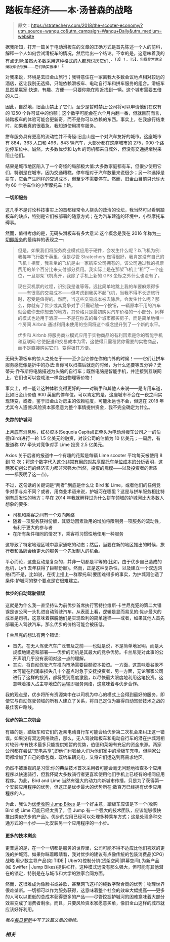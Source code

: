 # 踏板车经济——本·汤普森的战略

> 原文：<https://stratechery.com/2018/the-scooter-economy/?utm_source=wanqu.co&utm_campaign=Wanqu+Daily&utm_medium=website>

据我所知，打开一篇关于电动滑板车的文章的正确方式是首先陈述一个人的前科，解释一个人如何尝试滑板车的情况，然后给出一个结论。不幸的是，这意味着我的有点无聊:虽然大多数采用这种格式的人都想讨厌它们、<sup id="rf1-3558">、T3】 1 、T5】，但我非常确定滑板车会很棒——它们确实很棒！ <sup id="rf2-3558">[2](#fn2-3558 "Note: this article is going to focus on San Francisco for simplicity’s sake, although the broader points have nothing to do with San Francisco specifically; I am aware that the transportation situation is different in different cities — I do live in a different country, after all, in a city with fantastic public transportation and a plethora of personal transportation options.")</sup></sup>

对我来说，环境是去旧金山旅行；我特意住在一家离我大多数会议地点相对较远的酒店，这让我别无选择，只能依赖滑板车、电动自行车和拼车服务的组合。滑板车显然是赢家:快速、有趣、方便——只要你能在附近找到一辆。这个城市需要五倍的人口。

因此，自然地，旧金山禁止了它们，至少是暂时禁止:公司将可以申请他们在仅有的 1250 个许可证中的份额；这个数字可能会在六个月内翻一番，但就目前而言，骑踏板车的体验可能会更新奇，而不是你可以依赖的东西。事实上，在我旅行结束时，如果我真的很着急，我知道使用拼车服务。

拼车服务具有更高的流动性并不奇怪:旧金山是一个对汽车友好的城市。这座城市有 884，363 人口和 496，843 辆汽车，大部分都在这座城市的 275，000 个路边停车位中。诚然，大多数优步和 Lyft 的司机都来自城外，但没有交通拥堵税来阻止他们。

结果是城市地区陷入了一个奇怪的局部极大值:大多数家庭都有车，但很少使用它们，特别是在城市，因为交通糟糕，停车相对于汽车数量来说很少；另一种选择是拼车，它会产生同样的交通成本，但至少不需要停车。然而，旧金山目前只允许大约 60 个停车位的小型摩托车上路。

#### 一切即服务

这几乎不是讨论科技事实上的首都经常令人挠头的政治的论坛，我当然可以看到踏板车的缺点，特别是它们被部署的随意方式；在为汽车建造的环境中，小型摩托车碍事。

然而，值得考虑的是，无码头滑板车有多大意义:这个概念是我在 2016 年称为[一切即服务](https://stratechery.com/2016/everything-as-a-service/)的最纯粹的表现之一:

> 但是，如果我们将服务商业模式应用于硬件，会发生什么呢？以飞机为例:我每年飞行数千英里，但是尽管 Stratechery 做得很好，我肯定没有自己的飞机！相反，我乘坐的飞机是由一家航空公司拥有的，该公司通过我的机票费用的某个百分比来支付部分费用。我实际上是在那架飞机上“租”了一个座位，一旦那架飞机离开，我除了手机上新的 GPS 坐标之外什么也没有了。
> 
> 现在买机票的过程，识别我是谁等等。远比简单地跳上我的车要麻烦得多——有很高的交易成本——但考虑到我买不起飞机，当我不得不长途旅行时，忍受是值得的。然而，当这些交易成本被去除后，会发生什么呢？那么，你就有了优步或其竞争对手:只需轻触一个按钮，一辆原本不用的汽车就会载你去你想去的地方，其价格只是最初购买汽车价格的一小部分。同样的模式也适用于酒店——不是在你去的每个城市都买房子，而是简单地租一个房间 Airbnb 通过利用未使用的空间将这个概念提升到了一个新的水平。
> 
> 优步和 Airbnb 将服务商业模式应用于实物商品的有利因素是你的智能手机和互联网:它使配送和交易成本为零，这使得只需租赁你需要的实物商品，而不是直接购买它们，变得极其方便。

无码头滑板车的惊人之处在于——至少当它停在你的门外的时候！——它们让拼车服务感觉像是折中的办法:当你可以扫描后就走的时候，为什么还要等五分钟？史蒂夫·乔布斯将电脑描述为头脑的自行车；既然电脑是智能手机，并连接到互联网上，它们也可以变戏法一样变出物理等价物！

事实上，唯一能让这种体验变得更好的——对骑手和其他人来说——是专用车道，比如旧金山价值 900 英里的停车位。可以肯定的是，这座城市不会在一夜之间实现转变，或者，鉴于旧金山对房主的依赖程度，可能永远也不会，但这在 2018 年尤其令人遗憾:风险资本家愿意为整个事情提供资金，我不完全确定为什么。

#### 失踪的护城河

上月底有消息称，红杉资本(Sequoia Capital)正牵头为电动滑板车公司之一的伯德(Bird)进行一轮 1.5 亿美元的融资，对该公司的估值为 10 亿美元；一周后，有报道称 GV 牵头对竞争对手 Lime 投资 2.5 亿美元。

Axios 关于后者的报道中一个有趣的花絮是每辆 Lime scooter 平均每天被使用 8 到 12 次；将这个数字代入[这个非常有用的对共享摩托车单位成本的分析](https://techcrunch.com/2018/04/10/how-to-understand-the-financial-levers-in-your-business/)表明，这两家初创公司的经济实力都非常强大(当然，投资的规模——以及投资者的素质——都表明了这一点)。

不过，这句话的关键词是“两者”:到底是什么让 Bird 和 Lime，或者他们的任何竞争对手与众不同？或者，用商业术语来说，护城河在哪里？这是与拼车服务相比特别有启发性的地方；早在 2014 年我就解释过为什么拼车领域的护城河比大多数人想象的要多:

*   司机和乘客之间有一个双向网络
*   随着一项服务获得份额，其驱动因素效用的增加将限制另一项服务的流动性，有利于更大的参与者
*   在所有条件相同的情况下，乘客将习惯性地使用一种服务

这导致了特定地理区域中赢家通吃的动态；然后，当要在新的地区推出的时候，旅行者和品牌会给更大的服务一个先发制人的机会。

平心而论，这些互动是复杂的，并非一切都是平等的(比如，由于优步自己造成的危机，Lyft 去年获得了巨额份额)。然而，正是这种复杂性，以及建立一个双边网络(而不是，比如说，在街上撞上一群摩托车)要困难得多的事实，为护城河创造了条件:护城河的整个要点是它很难建立。

#### 优步的自动驾驶错误

这就是为什么我一直坚持认为前优步首席执行官特拉维斯·卡兰尼克犯的第二大错误是该公司一头扎进自动驾驶汽车。从表面上看，逻辑是显而易见的:优步最大的成本是司机，这意味着摆脱他们是实现盈利的简单途径——或者，如果其他人首先部署无人驾驶汽车，那么优步的价格可能会被压低。

卡兰尼克的想法有两个错误:

*   首先，在无人驾驶汽车广泛普及之前——也就是说，不是简单地发明，而是大规模地建造和部署——优步的司机是其最大的竞争优势。卡兰尼克对此事的公开声明几乎没有表明对这一点的理解。
*   其次，将自动驾驶汽车推向市场需要巨额资本投资。一方面，这意味着谷歌不太可能在利润率损失几十个基点时急于安抚投资者，另一方面，无论哪家公司进行了这样的投资，都将受到高度激励，以尽快最大限度地利用这笔投资。这意味着接入占主导地位的运输即服务网络，这意味着与优步合作。

我的观点是，优步将所有资源集中在以司机为中心的模式上会得到最好的服务，即使它与自动驾驶领域的所有人建立了关系，将自己定位为赢得自动驾驶技术之战的最佳客户路线。

#### 优步的第二次机会

有趣的是，踏板车和它们的近亲电动自行车可能会给优步第二次机会来纠正这一错误。如果没有双边网络效应，那么，无人驾驶踏板车和电动自行车的潜在护城河相对较弱:专有技术最多只能提供短暂的优势，伯德和莱姆有充足的资金来源。两家公司都在尝试“充电共享”,即他们付钱给人们为他们家中的滑板车充电，但两家公司都增加了自己的承包商，既给车辆充电，又将它们运送到高需求地区。

仍然不被重视的是习惯:你的典型技术首次采用者可能会毫无问题地检查多个应用程序以快速骑行，但我怀疑大多数骑行者更喜欢使用他们手机上已经有的相同应用程序。为此，Bird and Lime 当然有强大的动力向新城市传播，只是为了获得第一个安装应用程序的优势，但这正是优步最大的优势所在:数百万已经拥有优步应用程序的人。

为此，我认为[优步收购 Jump Bikes](https://stratechery.com/2017/waymos-lawsuit-against-uber-existential-logic-uber-and-googles-miscalculation/) 是一个好主意，踏板车应该是下一个(收购 Bird 或 Lime 可能已经太贵了，但 Jump 有一个强大的技术团队，应该能够很快推出类似优步的产品)。优步的应用已经可以处理多种乘车方式；这是处理多种交通方式的一小步——比安装另一个应用程序的一小步。

#### 更多的技术剩余

更普遍的是，在一个一切都是服务的世界里，公司可能不得不适应比他们喜欢的更浅的护城河。如果你眯着眼睛看，我对优步的建议有点像传统的包装消费品(CPG)战略:用少数主导产品(如 TIDE | UberX)控制分销(货架空间|屏幕空间),为新产品(如 Swiffer | Jump Bikes)提供杠杆。这种模式远没有那么强大，但可能有其他潜在的锁定，特别是在与城市和大学的独家合同方面。

然而，这很难成为像脸书或谷歌，甚至网飞这样的纯数字聚合商的优势；物理世界很难垄断。一切都可以作为服务获得，这意味着整个社会的效率大幅提高——更多的人可以以更低的总成本获得更多的产品——尽管挖掘护城河的困难意味着大部分效率变成了消费者剩余。而且，只要风险资本家愿意买单，像旧金山这样的城市就应该好好利用。

*我在[每日更新](https://stratechery.com/2018/scooter-follow-up-microsoft-and-the-xbox-spotify-signs-indie-acts/)中写了这篇文章的后续。*

### *相关*